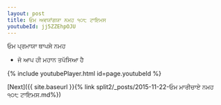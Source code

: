 ```yaml
---
layout: post
title: ਓਮ ਅਵਯਾਂਗਯਾ ਨਮਹ ੧੦੮ ਟਾਇਮਸ
youtubeId: jj5ZZEhpOJU
---
```

 
 
 ਓਮ ਪ੍ਰਮਾਯਾ ਥਾਪਸੇ ਨਮਹ  
 
 -  ਜੋ ਆਪ ਹੀ ਮਹਾਨ ਤਪੱਸਿਆ ਹੈ 
 
  
 
  
 
 
 
 
 
 


{% include youtubePlayer.html id=page.youtubeId %}
 
[Next]({{ site.baseurl }}{% link  split2/_posts/2015-11-22-ਓਮ ਮਾਰੀਚਾਏ ਨਮਹ ੧੦੮ ਟਾਇਮਸ.md%})
 
